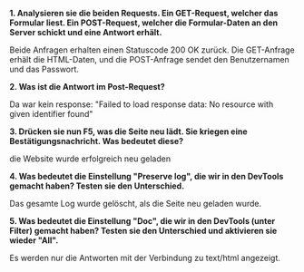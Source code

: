 **1. Analysieren sie die beiden Requests. Ein GET-Request, welcher das Formular liest. Ein POST-Request, welcher die Formular-Daten an den Server schickt und eine Antwort erhält.**

Beide Anfragen erhalten einen Statuscode 200 OK zurück. Die GET-Anfrage erhält die HTML-Daten, und die POST-Anfrage sendet den Benutzernamen und das Passwort.

**2. Was ist die Antwort im Post-Request?**

Da war kein response: "Failed to load response data: No resource with given identifier found"

**3. Drücken sie nun F5, was die Seite neu lädt. Sie kriegen eine Bestätigungsnachricht. Was bedeutet diese?**

die Website wurde erfolgreich neu geladen

**4. Was bedeutet die Einstellung "Preserve log", die wir in den DevTools gemacht haben? Testen sie den Unterschied.**

Das gesamte Log wurde gelöscht, als die Seite neu geladen wurde.

**5. Was bedeutet die Einstellung "Doc", die wir in den DevTools (unter Filter) gemacht haben? Testen sie den Unterschied und aktivieren sie wieder "All".**

Es werden nur die Antworten mit der Verbindung zu text/html angezeigt.
